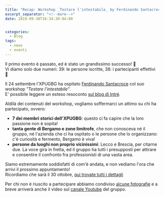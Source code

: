 ```yaml
---
title: "Recap: Workshop _Testare l'intestabile_ by Ferdinando Santacroce"
excerpt_separator: "<!--more-->"
date: 2019-09-30T16:34:30-04:00


categories:
  - Blog
tags:
  - news
  - eventi
---
```


Il primo evento è passato, ed è stato un grandissimo successo! 🎉  
Vi diamo solo due numeri: 39: le persone iscritte, 38: i partecipanti effettivi 🤩  

<!--more-->
Il 24 settembre l'XPUGBG ha ospitato [Ferdinando Santacroce](https://about.me/ferdinando.santacroce) col suo workshop _"Testare l'intestabile"_.  
E' possibile leggere un esteso resoconto [sul blog di Intré](https://www.intre.it/2019/10/03/golden-master-testing-per-testare-legacy-code/).  

Aldilà dei contenuti del workshop, vogliamo soffermarci un attimo su chi ha partecipato, ovvero:  

* **7 dei membri storici dell'XPUGBG**: questo ci fa capire che la loro passione non è sopita!
* **tanta gente di Bergamo e zone limitrofe**, che non conosceva né il gruppo, né l'azienda che ci ha ospitato o le persone che lo organizzano: c'è curiosità e fermento, Bergamo è viva!
* **persone da luoghi non proprio vicinissimi**: Lecco e Brescia, per citarne due. La voce gira in fretta, ed il gruppo ha tutti i presupposti per attirare e consentire il confronto fra professionisti di una vasta area.  

Siamo estremamente soddisfatti di com'è andata, e non vediamo l'ora che arrivi il prossimo appuntamento!  
Ricordiamo che sarà il 30 ottobre, [qui trovate tutti i dettagli](https://www.meetup.com/it-IT/xpugbg/events/264276528/)

Per chi non è riuscito a partecipare abbiamo condiviso [alcune fotografie](https://photos.app.goo.gl/yxRQR1179VdPdKUG7) e a breve arriverà anche il video sul [canale Youtube](https://www.youtube.com/channel/UCkcDXjR2__NioW1m4voqH6w?view_as=subscriber) del gruppo.  
